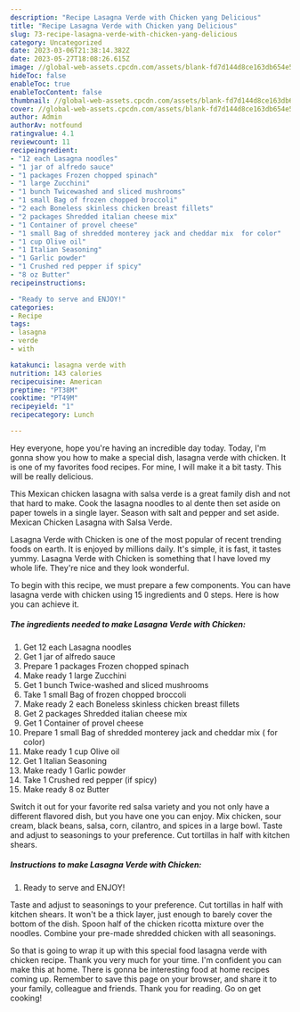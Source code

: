 ```yaml
---
description: "Recipe Lasagna Verde with Chicken yang Delicious"
title: "Recipe Lasagna Verde with Chicken yang Delicious"
slug: 73-recipe-lasagna-verde-with-chicken-yang-delicious
category: Uncategorized
date: 2023-03-06T21:38:14.382Z
date: 2023-05-27T18:08:26.615Z
image: //global-web-assets.cpcdn.com/assets/blank-fd7d144d8ce163db654e5a02c40b08a2775adb7897d16e4062681dc7e1b2800f.png
hideToc: false
enableToc: true
enableTocContent: false
thumbnail: //global-web-assets.cpcdn.com/assets/blank-fd7d144d8ce163db654e5a02c40b08a2775adb7897d16e4062681dc7e1b2800f.png
cover: //global-web-assets.cpcdn.com/assets/blank-fd7d144d8ce163db654e5a02c40b08a2775adb7897d16e4062681dc7e1b2800f.png
author: Admin
authorAv: notfound
ratingvalue: 4.1
reviewcount: 11
recipeingredient:
- "12 each Lasagna noodles"
- "1 jar of alfredo sauce"
- "1 packages Frozen chopped spinach"
- "1 large Zucchini"
- "1 bunch Twicewashed and sliced mushrooms"
- "1 small Bag of frozen chopped broccoli"
- "2 each Boneless skinless chicken breast fillets"
- "2 packages Shredded italian cheese mix"
- "1 Container of provel cheese"
- "1 small Bag of shredded monterey jack and cheddar mix  for color"
- "1 cup Olive oil"
- "1 Italian Seasoning"
- "1 Garlic powder"
- "1 Crushed red pepper if spicy"
- "8 oz Butter"
recipeinstructions:

- "Ready to serve and ENJOY!"
categories:
- Recipe
tags:
- lasagna
- verde
- with

katakunci: lasagna verde with 
nutrition: 143 calories
recipecuisine: American
preptime: "PT38M"
cooktime: "PT49M"
recipeyield: "1"
recipecategory: Lunch

---
```



Hey everyone, hope you're having an incredible day today. Today, I'm gonna show you how to make a special dish, lasagna verde with chicken. It is one of my favorites food recipes. For mine, I will make it a bit tasty. This will be really delicious.

This Mexican chicken lasagna with salsa verde is a great family dish and not that hard to make. Cook the lasagna noodles to al dente then set aside on paper towels in a single layer. Season with salt and pepper and set aside. Mexican Chicken Lasagna with Salsa Verde.

Lasagna Verde with Chicken is one of the most popular of recent trending foods on earth. It is enjoyed by millions daily. It's simple, it is fast, it tastes yummy. Lasagna Verde with Chicken is something that I have loved my whole life. They're nice and they look wonderful.


To begin with this recipe, we must prepare a few components. You can have lasagna verde with chicken using 15 ingredients and 0 steps. Here is how you can achieve it.

<!--inarticleads1-->

##### The ingredients needed to make Lasagna Verde with Chicken:

1. Get 12 each Lasagna noodles
1. Get 1 jar of alfredo sauce
1. Prepare 1 packages Frozen chopped spinach
1. Make ready 1 large Zucchini
1. Get 1 bunch Twice-washed and sliced mushrooms
1. Take 1 small Bag of frozen chopped broccoli
1. Make ready 2 each Boneless skinless chicken breast fillets
1. Get 2 packages Shredded italian cheese mix
1. Get 1 Container of provel cheese
1. Prepare 1 small Bag of shredded monterey jack and cheddar mix ( for color)
1. Make ready 1 cup Olive oil
1. Get 1 Italian Seasoning
1. Make ready 1 Garlic powder
1. Take 1 Crushed red pepper (if spicy)
1. Make ready 8 oz Butter


Switch it out for your favorite red salsa variety and you not only have a different flavored dish, but you have one you can enjoy. Mix chicken, sour cream, black beans, salsa, corn, cilantro, and spices in a large bowl. Taste and adjust to seasonings to your preference. Cut tortillas in half with kitchen shears. 

<!--inarticleads2-->

##### Instructions to make Lasagna Verde with Chicken:


1. Ready to serve and ENJOY!

Taste and adjust to seasonings to your preference. Cut tortillas in half with kitchen shears. It won&#39;t be a thick layer, just enough to barely cover the bottom of the dish. Spoon half of the chicken ricotta mixture over the noodles. Combine your pre-made shredded chicken with all seasonings. 

So that is going to wrap it up with this special food lasagna verde with chicken recipe. Thank you very much for your time. I'm confident you can make this at home. There is gonna be interesting food at home recipes coming up. Remember to save this page on your browser, and share it to your family, colleague and friends. Thank you for reading. Go on get cooking!
